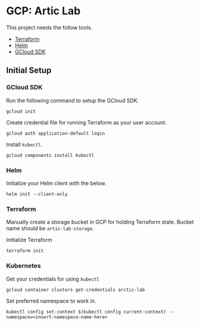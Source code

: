 # GCP: Artic Lab

This project needs the follow tools.

* [Terraform](https://www.terraform.io/downloads.html)
* [Helm](https://github.com/helm/helm/releases)
* [GCloud SDK](https://cloud.google.com/sdk/)

## Initial Setup

### GCloud SDK

Run the following command to setup the GCloud SDK.

```
gcloud init
```

Create credential file for running Terraform as your user account.

```
gcloud auth application-default login
```

Install `kubectl`.

```
gcloud components install kubectl
```

### Helm

Initialize your Helm client with the below.

```
helm init --client-only
```

### Terraform

Manually create a storage bucket in GCP for holding Terraform state. Bucket name should be `artic-lab-storage`.

Initialize Terraform

```
terraform init
```

### Kubernetes

Get your credentials for using `kubectl`

```
gcloud container clusters get-credentials arctic-lab
```

Set preferred namespace to work in.

```
kubectl config set-context $(kubectl config current-context) --namespace=<insert-namespace-name-here>
```